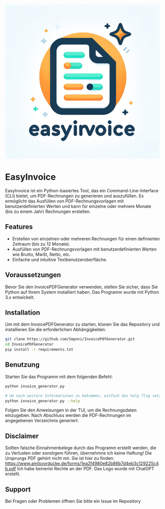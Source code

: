 ![Logo](./images/logo.png)
# EasyInvoice

EasyInvoice ist ein Python-basiertes Tool, das ein Command-Line-Interface (CLI) bietet, um PDF-Rechnungen zu generieren und auszufüllen. Es ermöglicht das Ausfüllen von PDF-Rechnungsvorlagen mit benutzerdefinierten Werten und kann für einzelne oder mehrere Monate (bis zu einem Jahr) Rechnungen erstellen.

## Features

- Erstellen von einzelnen oder mehreren Rechnungen für einen definierten Zeitraum (bis zu 12 Monate).
- Ausfüllen von PDF-Rechnungsvorlagen mit benutzerdefinierten Werten wie Brutto, MwSt, Netto, etc.
- Einfache und intuitive Textbenutzeroberfläche.

## Voraussetzungen

Bevor Sie den InvoicePDFGenerator verwenden, stellen Sie sicher, dass Sie Python auf Ihrem System installiert haben. Das Programm wurde mit Python 3.x entwickelt.

## Installation

Um mit dem InvoicePDFGenerator zu starten, klonen Sie das Repository und installieren Sie die erforderlichen Abhängigkeiten:

```bash
git clone https://github.com/Smponi/InvoicePdfGenerator.git
cd InvoicePDFGenerator
pip install -r requirements.txt
```

## Benutzung

Starten Sie das Programm mit dem folgenden Befehl:

```bash
python invoice_generator.py
```

```bash
# Um noch weitere Informationen zu bekommen, einfach das help flag setzen
python invoice_generator.py --help
```

Folgen Sie den Anweisungen in der TUI, um die Rechnungsdaten einzugeben. Nach Abschluss werden die PDF-Rechnungen im angegebenen Verzeichnis generiert.

## Disclaimer
Sollten falsche Einnahmenbelege durch das Programm erstellt werden, die zu Verlusten oder sonstigem führen, übernehmne ich keine Haftung!
Die Ursprungs PDF gehört nicht mir. Sie ist hier zu finden: https://www.amtsvorducke.de/forms/1ea2f4980e82b86b7d4eb3c129225c4b.pdf
Ich habe keinerlei Rechte an der PDF.
Das Logo wurde mit ChatGPT erstellt. 

## Support

Bei Fragen oder Problemen öffnen Sie bitte ein Issue im Repository 
